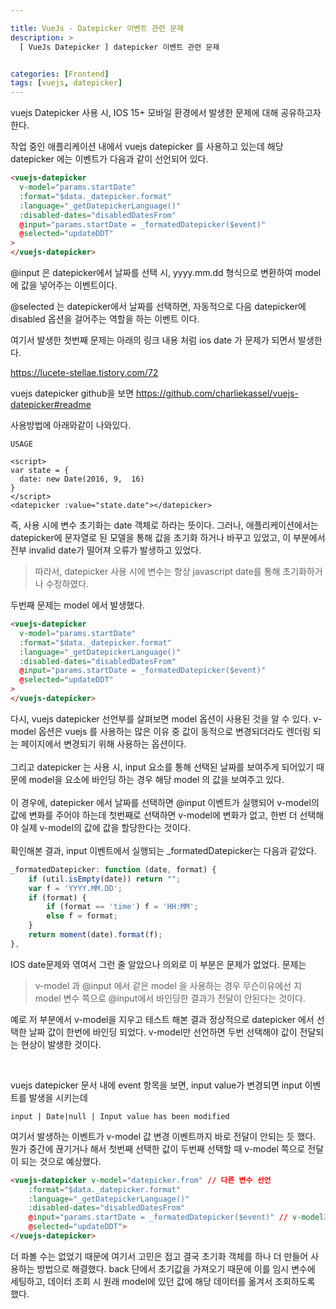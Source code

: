 ```yaml
---

title: VueJs - Datepicker 이벤트 관련 문제
description: >
  [ VueJs Datepicker ] datepicker 이벤트 관련 문제


categories: [Frontend]
tags: [vuejs, datepicker]
---
```




vuejs Datepicker 사용 시, IOS 15+ 모바일 환경에서 발생한 문제에 대해 공유하고자 한다.

작업 중인 애플리케이션 내에서 vuejs datepicker 를 사용하고 있는데 해당 datepicker 에는 이벤트가 다음과 같이 선언되어 있다.

```html
<vuejs-datepicker
  v-model="params.startDate"
  :format="$data._datepicker.format"
  :language="_getDatepickerLanguage()"
  :disabled-dates="disabledDatesFrom"
  @input="params.startDate = _formatedDatepicker($event)"
  @selected="updateDDT"
>
</vuejs-datepicker>
```

@input 은 datepicker에서 날짜를 선택 시, yyyy.mm.dd 형식으로 변환하여 model 에 값을 넣어주는 이벤트이다.

@selected 는 datepicker에서 날짜를 선택하면, 자동적으로 다음 datepicker에 disabled 옵션을 걸어주는 역할을 하는 이벤트 이다.

여기서 발생한 첫번째 문제는 아래의 링크 내용 처럼 ios date 가 문제가 되면서 발생한다.

https://lucete-stellae.tistory.com/72

vuejs datepicker github을 보면 https://github.com/charliekassel/vuejs-datepicker#readme

사용방법에 아래와같이 나와있다.

```
USAGE

<script>
var state = {
  date: new Date(2016, 9,  16)
}
</script>
<datepicker :value="state.date"></datepicker>
```

즉, 사용 시에 변수 초기화는 date 객체로 하라는 뜻이다. 그러나, 애플리케이션에서는 datepicker에 문자열로 된 모델을 통해 값을 초기화 하거나 바꾸고 있었고, 이 부분에서 전부 invalid date가 떨어져 오류가 발생하고 있었다.

> 따라서, datepicker 사용 시에 변수는 항상 javascript date를 통해 초기화하거나 수정하였다.

두번째 문제는 model 에서 발생했다.

```html
<vuejs-datepicker
  v-model="params.startDate"
  :format="$data._datepicker.format"
  :language="_getDatepickerLanguage()"
  :disabled-dates="disabledDatesFrom"
  @input="params.startDate = _formatedDatepicker($event)"
  @selected="updateDDT"
>
</vuejs-datepicker>
```

다시, vuejs datepicker 선언부를 살펴보면 model 옵션이 사용된 것을 알 수 있다. v-model 옵션은 vuejs 를 사용하는 많은 이유 중 값이 동적으로 변경되더라도 렌더링 되는 페이지에서 변경되기 위해 사용하는 옵션이다.
<br/>
<br/>
그리고 datepicker 는 사용 시, input 요소를 통해 선택된 날짜를 보여주게 되어있기 때문에 model을 요소에 바인딩 하는 경우 해당 model 의 값을 보여주고 있다.
<br/>
<br/>
이 경우에, datepicker 에서 날짜를 선택하면 @input 이벤트가 실행되어 v-model의 값에 변화를 주어야 하는데 첫번째로 선택하면 v-model에 변화가 없고, 한번 더 선택해야 실제 v-model의 값에 값을 할당한다는 것이다.
<br/>
<br/>
확인해본 결과, input 이벤트에서 실행되는 \_formatedDatepicker는 다음과 같았다.

```js
_formatedDatepicker: function (date, format) {
	if (util.isEmpty(date)) return "";
	var f = 'YYYY.MM.DD';
	if (format) {
		if (format == 'time') f = 'HH:MM';
		else f = format;
	}
	return moment(date).format(f);
},
```

IOS date문제와 엮여서 그런 줄 알았으나 의외로 이 부분은 문제가 없었다. 문제는

> v-model 과 @input 에서 같은 model 을 사용하는 경우 무슨이유에선 지 model 변수 쪽으로 @input에서 바인딩한 결과가 전달이 안된다는 것이다.

예로 저 부분에서 v-model을 지우고 테스트 해본 결과 정상적으로 datepicker 에서 선택한 날짜 값이 한번에 바인딩 되었다. v-model만 선언하면 두번 선택해야 값이 전달되는 현상이 발생한 것이다.

<br/>

vuejs datepicker 문서 내에 event 항목을 보면, input value가 변경되면 input 이벤트를 발생을 시키는데

```
input | Date|null | Input value has been modified
```

여기서 발생하는 이벤트가 v-model 값 변경 이벤트까지 바로 전달이 안되는 듯 했다. 뭔가 중간에 끊기거나 해서 첫번째 선택한 값이 두번째 선택할 때 v-model 쪽으로 전달이 되는 것으로 예상했다.

```html
<vuejs-datepicker v-model="datepicker.from" // 다른 변수 선언
	:format="$data._datepicker.format"
	:language="_getDatepickerLanguage()"
	:disabled-dates="disabledDatesFrom"
	@input="params.startDate = _formatedDatepicker($event)" // v-model과는 다른 변수 사용
	@selected="updateDDT">
</vuejs-datepicker>
```

더 파볼 수는 없었기 때문에 여기서 고민은 접고 결국 초기화 객체를 하나 더 만들어 사용하는 방법으로 해결했다. back 단에서 초기값을 가져오기 때문에 이를 임시 변수에 세팅하고, 데이터 조회 시 원래 model에 있던 값에 해당 데이터를 옮겨서 조회하도록 했다.
